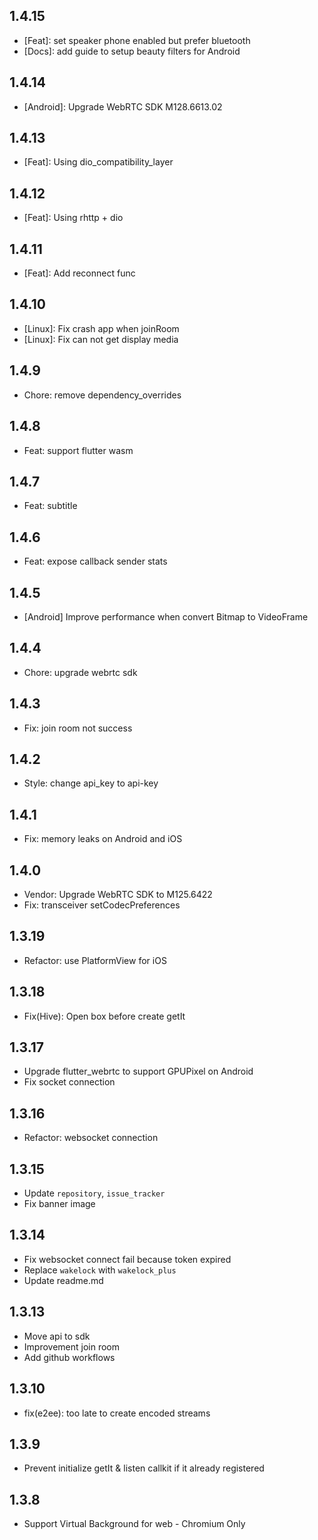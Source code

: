 ## 1.4.15

* [Feat]: set speaker phone enabled but prefer bluetooth
* [Docs]: add guide to setup beauty filters for Android

## 1.4.14

* [Android]: Upgrade WebRTC SDK M128.6613.02

## 1.4.13

* [Feat]: Using dio_compatibility_layer

## 1.4.12

* [Feat]: Using rhttp + dio

## 1.4.11

* [Feat]: Add reconnect func

## 1.4.10

* [Linux]: Fix crash app when joinRoom
* [Linux]: Fix can not get display media

## 1.4.9

* Chore: remove dependency_overrides

## 1.4.8

* Feat: support flutter wasm

## 1.4.7

* Feat: subtitle

## 1.4.6

* Feat: expose callback sender stats

## 1.4.5

* [Android] Improve performance when convert Bitmap to VideoFrame

## 1.4.4

* Chore: upgrade webrtc sdk

## 1.4.3

* Fix: join room not success

## 1.4.2

* Style: change api_key to api-key

## 1.4.1

* Fix: memory leaks on Android and iOS

## 1.4.0

* Vendor: Upgrade WebRTC SDK to M125.6422
* Fix: transceiver setCodecPreferences

## 1.3.19

* Refactor: use PlatformView for iOS

## 1.3.18

* Fix(Hive): Open box before create getIt

## 1.3.17

* Upgrade flutter_webrtc to support GPUPixel on Android
* Fix socket connection

## 1.3.16

* Refactor: websocket connection

## 1.3.15

* Update `repository`, `issue_tracker`
* Fix banner image

## 1.3.14

* Fix websocket connect fail because token expired
* Replace `wakelock` with `wakelock_plus`
* Update readme.md

## 1.3.13

* Move api to sdk
* Improvement join room
* Add github workflows

## 1.3.10

* fix(e2ee): too late to create encoded streams

## 1.3.9

* Prevent initialize getIt & listen callkit if it already registered

## 1.3.8

* Support Virtual Background for web - Chromium Only
